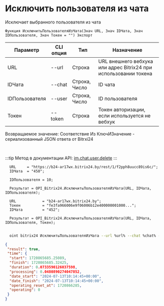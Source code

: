 ﻿---
sidebar_position: 6
---

# Исключить пользователя из чата
 Исключает выбранного пользователя из чата



`Функция ИсключитьПользователяИзЧата(Знач URL, Знач IDЧата, Знач IDПользователя, Знач Токен = "") Экспорт`

  | Параметр | CLI опция | Тип | Назначение |
  |-|-|-|-|
  | URL | --url | Строка | URL внешнего вебхука или адрес Bitrix24 при использовании токена |
  | IDЧата | --chat | Строка, Число | ID чата |
  | IDПользователя | --user | Строка, Число | ID пользователя |
  | Токен | --token | Строка | Токен авторизации, если используется не вебхук |

  
  Возвращаемое значение:   Соответствие Из КлючИЗначение - сериализованный JSON ответа от Bitrxi24

<br/>

:::tip
Метод в документации API: [im.chat.user.delete](https://dev.1c-bitrix.ru/learning/course/?COURSE_ID=93&LESSON_ID=12099)
:::
<br/>


```bsl title="Пример кода"
  URL     = "https://b24-ar17wx.bitrix24.by/rest/1/f2pph8uucc89is6c/";
  IDЧата  = "450";
  
  IDПользователя = 10;
  
  Результат = OPI_Bitrix24.ИсключитьПользователяИзЧата(URL, IDЧата, IDПользователя);
  
  URL            = "b24-ar17wx.bitrix24.by";
  Токен          = "fe3fa966006e9f06006b12e400000001000...";
  IDЧата         = "452";
  
  Результат = OPI_Bitrix24.ИсключитьПользователяИзЧата(URL, IDЧата, IDПользователя, Токен);
```
	


```sh title="Пример команды CLI"
    
  oint bitrix24 ИсключитьПользователяИзЧата --url %url% --chat %chat% --user %user% --token %token%

```

```json title="Результат"
{
 "result": true,
 "time": {
  "start": 1720865685.25089,
  "finish": 1720865685.32425,
  "duration": 0.0733590126037598,
  "processing": 0.0480890274047852,
  "date_start": "2024-07-13T10:14:45+00:00",
  "date_finish": "2024-07-13T10:14:45+00:00",
  "operating_reset_at": 1720866285,
  "operating": 0
 }
}
```
